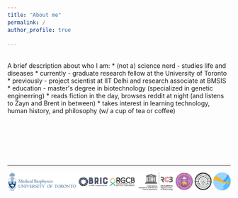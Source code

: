 ```yaml
---
title: "About me"
permalink: /
author_profile: true

---
```

<br>
A brief description about who I am:
* (not a) science nerd - studies life and diseases
* currently - graduate research fellow at the University of Toronto
* previously - project scientist at IIT Delhi and research associate at BMSIS
* education - master's degree in biotechnology (specialized in genetic engineering)
* reads fiction in the day, browses reddit at night (and listens to Zayn and Brent in between)
* takes interest in learning technology, human history, and philosophy (w/ a cup of tea or coffee)

<br><br><br>

<div style="margin-top: 50px;">
  <hr>
  <img style="width:600px; display: block; margin: 0 auto;" src="/images/logos-new2.png" alt="Institute_Logos" />
</div>
